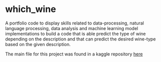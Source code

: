 # which_wine
A portfolio code to display skills related to data-processing, natural language processing, data analysis and machine learning model implementations to build a code that is able predict the type of wine depending on the description and that can predict the desired wine-type based on the given description.

The main file for this project was found in a kaggle repository [here](https://www.kaggle.com/datasets/zynicide/wine-reviews)

